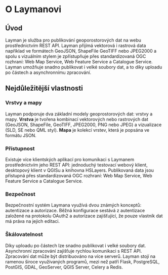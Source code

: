 # O Laymanovi

## Úvod
Layman je služba pro publikování geoporostorových dat na webu prostřednictvím REST API. Layman přijímá vektorová i rastrová data například ve formátech GeoJSON, ShapeFile GeoTIFF nebo JPEG2000 a spolu s vizuálním stylem je zpřístupňuje přes standardizovaná OGC rozhraní: Web Map Service, Web Feature Service a Catalogue Service. Layman umožňuje snadno publikovat i velké soubory dat, a to díky uploadu po částech a asynchronnímu zpracování.

## Nejdůležitější vlastnosti

### Vrstvy a mapy
Layman podporuje dva základní modely geoprostorových dat: vrstvy a mapy. **Vrstva** je tvořena kombinací vektorových nebo rastrových dat (GeoJSON, ShapeFile, GeoTIFF, JPEG2000, PNG nebo JPEG) a vizualizace (SLD, SE nebo QML styl). **Mapa** je kolekcí vrstev, která je popsána ve formátu JSON.


### Přístupnost
Existuje více klientských aplikací pro komunikaci s Laymanem prostřednictvím jeho REST API: jednoduchý testovací webový klient, desktopový klient v QGISu a knihovna HSLayers. Publikovaná data jsou přístupná přes standardizovaná OGC rozhraní: Web Map Service, Web Feature Service a Catalogue Service.

### Bezpečnost
Bezpečnostní systém Laymana využívá dvou známých konceptů: autentizace a autorizace. Běžná konfigurace sestává z autentizace založené na protokolu OAuth2 a autorizace zajišťující, že pouze vlastník dat má práva na jejich editaci.

### Škálovatelnost
Díky uploadu po částech lze snadno publikovat i velké soubory dat. Asynchronní zpracování zajišťuje rychlou komunikaci s REST API. Zpracování dat může být distribuováno na více serverů. Layman stojí na ramenou široce využívaných programů, mezi než patří Flask, PostgreSQL, PostGIS, GDAL, GeoServer, QGIS Server, Celery a Redis.
